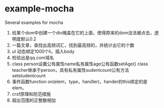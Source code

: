 # example-mocha
Several examples for mocha

1. 给某个dom中创建一个div掩盖在它的上面，使得原来的dom没法被点击，透明度默认0.2
2. 一篇文章，查找出高频词汇，找到最高频的，并统计出它的个数
3. ul 动态绑定1000个li，插入body
4. 检验出是qq.com域名
5. class person设置公有属性name私有属性age公有函数setAge() class teacher继承于person，具有私有属性sudentcount公有方法setstudentcount
6. 事件函数function on(elem，type，handler)，hander的this绑定的是elem。
7. crsf原理和防范措施
8. 超出范围的正整数相加
